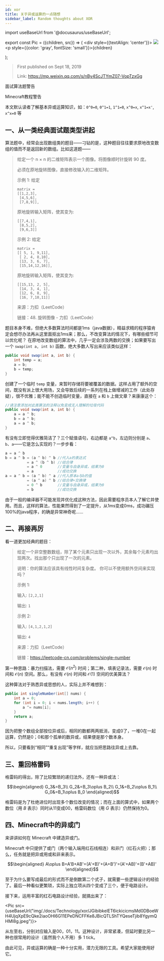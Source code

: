 ```yaml
---
id: xor
title: 关于异或运算的一点随想
sidebar_label: Random thoughts about XOR
---
```


import useBaseUrl from '@docusaurus/useBaseUrl';

export const Pic = ({children, src}) => (
    <div style={{textAlign: 'center'}}>
        <img src={src} />
        <p style={{color: 'gray', fontSize: 'small'}}>{children}</p>
    </div>);

> First published on Sept 18, 2019
>
> Link: https://mp.weixin.qq.com/s/nBy4ScJTYmZ07-VopTzxGg

<p style={{color: 'orange'}}>面试算法题警告</p>
<p style={{color: 'orange'}}>Minecraft教程警告</p>
<p style={{color: 'orange'}}>本文默认读者了解基本异或运算知识，如：<code>0^0=0</code>, <code>0^1=1</code>, <code>1^1=0</code>, <code>x^0=x</code>, <code>x^1=x'</code>, <code>x^x=0</code> 等</p>

## 一、从一类经典面试题类型讲起

算法题中，经常会出现数组类的题目——刁钻的是，这种题目往往要求原地改变数组的值而不是返回新的数组。比如这道题——

> 给定一个 n × n 的二维矩阵表示一个图像。将图像顺时针旋转 90 度。
>
> 必须在原地旋转图像，直接修改输入的二维矩阵。
>
> 示例 1: 给定
>
> ```text
> matrix =
> [[1,2,3],
>  [4,5,6],
>  [7,8,9]],
> ```
>
> 原地旋转输入矩阵，使其变为:
>
> ```text
> [[7,4,1],
>  [8,5,2],
>  [9,6,3]]
> ```
>
> 示例 2: 给定
>
> ```text
> matrix =
> [[ 5, 1, 9,11],
>  [ 2, 4, 8,10],
>  [13, 3, 6, 7],
>  [15,14,12,16]],
> ```
>
> 原地旋转输入矩阵，使其变为:
>
> ```text
> [[15,13, 2, 5],
>  [14, 3, 4, 1],
>  [12, 6, 8, 9],
>  [16, 7,10,11]]
> ```
>
> 来源：力扣（LeetCode）
>
> 链接：48. 旋转图像 - 力扣（LeetCode）

题目本身不难，但绝大多数算法时间都是1ms（java数据），精益求精的程序猿肯定会想尽办法再从这里面抠出1ms来；那么，不改变算法的情况下，有哪些细节可以优化呢？
在原地改变数组的算法中，几乎一定会涉及两数的交换；如果要写出一个 `swap(int a, int b)` 函数，绝大多数人写出来应该类似这样：

```java
public void swap(int a, int b) {
    int temp = a;
    a = b;
    b = temp;
}
```

创建了一个临时 `temp` 变量，来暂时存储将要被覆盖的数据。这样占用了额外的空间，既没有派上很大用场，又会导致后续的一系列在栈上做增减的工作（此处存疑），很不优雅；能不能不创造临时变量，直接在 `a` 和 `b` 上做文章？来康康这个：

```java
//请注意添加对此类算法的注释以免变成无人理解的垃圾代码
public void swap(int a, int b) {
    a = a ^ b;
    b = a ^ b;
    a = a ^ b;
}
```

有没有立即觉得优雅简洁了？三个赋值语句，右边都是 `a^b`，左边则分别是 `a`、`b`、`a`——它是怎么实现的？一步步看：

```java
a = a ^ b
b = a ^ b = (a ^ b) ^ b //代入a的表达式
          = a ^ (b ^ b) //结合律
          = a ^ 0       //变量与自身异或，结果为0
          = a           //成功交换
a = a ^ b = (a ^ b) ^ a //代入原本a与b的值
          = (a ^ a) ^ b //结合律+交换律
          = 0 ^ b       //变量与自身异或，结果为0
          = b           //成功交换
```

由于一般的编译器不可能发现并优化成这种方法，因此需要程序员本人了解它并使用。而且，这样的算法，性能果然得到了一定提升，从1ms变成0ms，成功碾压100%的java程序，的确是异常神奇呢……

## 二、再接再厉

看一道更加经典的题目：

> 给定一个非空整数数组，除了某个元素只出现一次以外，其余每个元素均出现两次。找出那个只出现了一次的元素。
>
> 说明：你的算法应该具有线性时间复杂度。 你可以不使用额外空间来实现吗？
>
> 示例 1:
>
> 输入: `[2,2,1]`
>
> 输出: `1`
>
> 示例 2:
>
> 输入: `[4,1,2,1,2]`
>
> 输出: `4`
>
> 来源：力扣（LeetCode）
>
> 链接：https://leetcode-cn.com/problems/single-number

第一种思路：暴力扫描法，需要 $\mathcal{O}(n^2)$ 时间；第二种，填表记录法，需要 $\mathcal{O}(n)$ 时间和 $\mathcal{O}(n)$ 空间。那么，有没有 $\mathcal{O}(n)$ 时间和 $\mathcal{O}(1)$ 空间的优美算法？

这种算法对于熟悉异或思想的人，实际上并不难想到：

```java
public int singleNumber(int[] nums) {
    int a = 0;
    for (int i = 0; i < nums.length; i++) {
        a ^= nums[i];
    }
    return a;
}
```

因为把整个数组全部按位异或后，相同的数都两两抵消，变成0了，一堆0在一起运算，仍然是0；0和那个孤单的数异或，结果便是那个数本身。

所以，只要看到“相同”“重复出现”等字样，就应当把思路往异或上去靠。

## 三、重回格雷码

格雷码的得出，除了比较繁琐的递归法外，还有一种异或法：

$$\begin{aligned}
G_3&=B_3\\
G_2&=B_3\oplus B_2\\
G_1&=B_2\oplus B_1\\
G_0&=B_1\oplus B_0
\end{aligned}$$

格雷码是为了杜绝进位时出现多个数位改变的情况；而在上面的算式中，如果两个数位（用 $B$ 表示）同时从11变成00，格雷码数位（用 $G$ 表示）仍然保持为0。

## 四、Minecraft中的异或门

来讲讲如何在 Minecraft 中建造异或门。

Minecraft 中只提供了或门（两个输入端用红石线相连）和非门（红石火把）；那么，任务就是把异或用或和非来表示。

$$\begin{aligned}
A\oplus B=A'B+AB'=(A'+B)'+(A+B')'=(A'+AB)'+(B'+AB)'
\end{aligned}$$

至于为什么要写成最后的形式而不是倒数第二个式子，就需要一些逻辑设计的经验了。最后一种看似更繁琐，实际上独立项从四个变成了三个，便于电路设计。

接下来，运用丰富的红石电路设计经验，就搞出来了：

<Pic src={useBaseUrl("img/./docs/Technology/xor/JGibibkelET6ickicicmsMd0DBoeWH4UjqXpE9cQke2iaoOHl6G11EPeDNCFFKe8JBicQTLShTYQeseTjib8YgymQHMI8g.jpeg")}></Pic>

从左至右，分别对应输入是00，01，11。这种设计，非常紧凑，但延时要比另一种也很常用的设计（虽然我个人不用）多 1 tick。

由此可见，异或运算的确是一种十分实用，潜力无限的工具。希望大家能使用好它。
